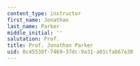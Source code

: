 ```yaml
---
content_type: instructor
first_name: Jonathan
last_name: Parker
middle_initial: ''
salutation: Prof.
title: Prof. Jonathan Parker
uid: 0c45530f-7469-37dc-9a31-a01cfab67a30
---
```

